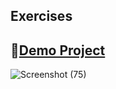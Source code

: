 ## Exercises

## 🔗[Demo Project](https://sepehrnekooian.github.io/exercise/trick2.html)


![Screenshot (75)](https://github.com/user-attachments/assets/09a6e25b-fb1c-432c-affe-48a6073d8c79)



